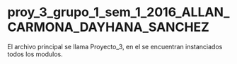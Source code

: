 # proy_3_grupo_1_sem_1_2016_ALLAN_CARMONA_DAYHANA_SANCHEZ
 
 El archivo principal se llama Proyecto_3, en el se encuentran instanciados todos los modulos.
 
